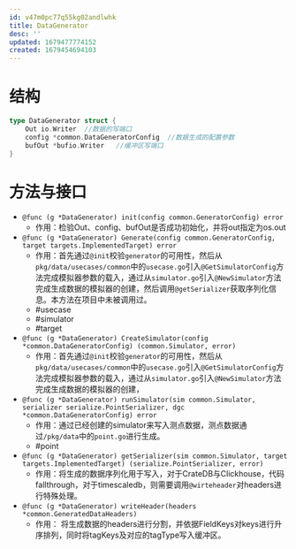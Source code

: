 ```yaml
---
id: v47m0pc77q55kg02andlwhk
title: DataGenerator
desc: ''
updated: 1679477774152
created: 1679454694103
---
```

# **结构**
```go
type DataGenerator struct {
	Out io.Writer  //数据的写端口
	config *common.DataGeneratorConfig  //数据生成的配置参数
	bufOut *bufio.Writer   //缓冲区写端口
}
```
# **方法与接口**
+ `@func (g *DataGenerator) init(config common.GeneratorConfig) error`
    + 作用：检验Out、config、bufOut是否成功初始化，并将out指定为os.out
+ `@func (g *DataGenerator) Generate(config common.GeneratorConfig, target targets.ImplementedTarget) error`
    + 作用：首先通过`@init`校验`generator`的可用性，然后从`pkg/data/usecases/common`中的`usecase.go`引入`@GetSimulatorConfig`方法完成模拟器参数的载入，通过从`simulator.go`引入`@NewSimulator`方法完成生成数据的模拟器的创建，然后调用`@getSerializer`获取序列化信息。本方法在项目中未被调用过。
    + #usecase
    + #simulator
    + #target
+ `@func (g *DataGenerator) CreateSimulator(config *common.DataGeneratorConfig) (common.Simulator, error)`
    + 作用：首先通过`@init`校验`generator`的可用性，然后从`pkg/data/usecases/common`中的`usecase.go`引入`@GetSimulatorConfig`方法完成模拟器参数的载入，通过从`simulator.go`引入`@NewSimulator`方法完成生成数据的模拟器的创建，
+ `@func (g *DataGenerator) runSimulator(sim common.Simulator, serializer serialize.PointSerializer, dgc *common.DataGeneratorConfig) error`
    + 作用：通过已经创建的simulator来写入测点数据，测点数据通过`/pkg/data`中的`point.go`进行生成。
    + #point
+ `@func (g *DataGenerator) getSerializer(sim common.Simulator, target targets.ImplementedTarget) (serialize.PointSerializer, error)`
    + 作用：将生成的数据序列化用于写入，对于CrateDB与Clickhouse，代码fallthrough，对于timescaledb，则需要调用`@wirteheader`对headers进行特殊处理。
+ `@func (g *DataGenerator) writeHeader(headers *common.GeneratedDataHeaders)`
    + 作用： 将生成数据的headers进行分割，并依据FieldKeys对keys进行升序排列，同时将tagKeys及对应的tagType写入缓冲区。